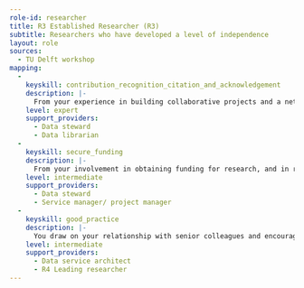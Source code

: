 ```yaml
---
role-id: researcher
title: R3 Established Researcher (R3)
subtitle: Researchers who have developed a level of independence
layout: role
sources: 
  - TU Delft workshop
mapping: 
  - 
    keyskill: contribution_recognition_citation_and_acknowledgement
    description: |-
      From your experience in building collaborative projects and a network of peers you have in-depth understanding of the need for effort to be recognised, cited and acknowledged. Fully aware of research integrity principles and codes of professional research conduct you are able to formulate  guidelines for your research group on their practices for citing data, code and methods that they reuse. The students and early career researchers you supervise know how to acknowledge collaborators, technicians or others who have contributed to results, as co-authors where appropriate. You contribute to establishing standards in your domain for crediting those who helped with collection, management, documentation, publication and archiving of research outputs,  and can offer guidance on applying standard output identifiers (e.g. DOIs) researcher identifiers (e.g. ORCID) and contributor roles (e.g. the [CRediT](https://casrai.org/credit/) taxonomy).
    level: expert
    support_providers: 
      - Data steward
      - Data librarian
  - 
    keyskill: secure_funding
    description: |-
      From your involvement in obtaining funding for research, and in recruiting staff, you are aware of current moves by funders and institutions towards including criteria for open research in funding and recruitment criteria. You are aware of funders supporting specific open science activities. You are able to budget for costs of research data management and sharing in all grant applications, and understand the importance of identifying how research data and software outputs will be made FAIR beyond the grant period. You seek guidance on costs where appropriate from your research support office, data stewards and relevant services.
    level: intermediate
    support_providers: 
      - Data steward
      - Service manager/ project manager
  - 
    keyskill: good_practice
    description: |-
      You draw on your relationship with senior colleagues and encourage them to support you in influencing changes in your research group, including its hiring and promotion decisions. You are able to encourage colleagues and the staff you supervise to adopt practices that will make research outputs as FAIR and open as possible, and to use your influence to ensure they are recognised and rewarded for their efforts in doing so. You contribute to debates in your institution or research field on the application of FAIR principles, research integrity and open science to your context.
    level: intermediate
    support_providers: 
      - Data service architect
      - R4 Leading researcher
---
```

